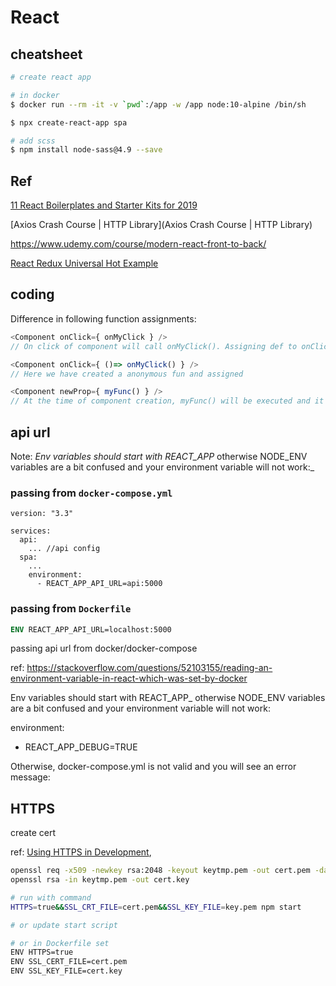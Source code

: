 # React

## cheatsheet
```bash
# create react app

# in docker
$ docker run --rm -it -v `pwd`:/app -w /app node:10-alpine /bin/sh

$ npx create-react-app spa

# add scss
$ npm install node-sass@4.9 --save
```

## Ref

[11 React Boilerplates and Starter Kits for 2019](https://blog.bitsrc.io/11-react-application-boilerplates-for-2019-b49a8226ea54)

[Axios Crash Course | HTTP Library](Axios Crash Course | HTTP Library)

https://www.udemy.com/course/modern-react-front-to-back/

[React Redux Universal Hot Example](https://github.com/erikras/react-redux-universal-hot-example)

## coding
Difference in following function assignments:
```javascript
<Component onClick={ onMyClick } />
// On click of component will call onMyClick(). Assigning def to onClick

<Component onClick={ ()=> onMyClick() } />
// Here we have created a anonymous fun and assigned

<Component newProp={ myFunc() } />
// At the time of component creation, myFunc() will be executed and it
```
## api url

Note: _Env variables should start with REACT_APP_ otherwise NODE_ENV variables are a bit confused and your environment variable will not work:_

### passing from `docker-compose.yml`
```docker-compose
version: "3.3"

services:
  api:
    ... //api config
  spa:
    ...
    environment:
      - REACT_APP_API_URL=api:5000
```

### passing from `Dockerfile`
```Dockerfile
ENV REACT_APP_API_URL=localhost:5000
```


passing api url from docker/docker-compose

ref: https://stackoverflow.com/questions/52103155/reading-an-environment-variable-in-react-which-was-set-by-docker

Env variables should start with REACT_APP_ otherwise NODE_ENV variables are a bit confused and your environment variable will not work:

environment:
  - REACT_APP_DEBUG=TRUE

Otherwise, docker-compose.yml is not valid and you will see an error message:

## HTTPS
create cert

ref: [Using HTTPS in Development](https://create-react-app.dev/docs/using-https-in-development/), 
```bash
openssl req -x509 -newkey rsa:2048 -keyout keytmp.pem -out cert.pem -days 365
openssl rsa -in keytmp.pem -out cert.key

# run with command
HTTPS=true&&SSL_CRT_FILE=cert.pem&&SSL_KEY_FILE=key.pem npm start

# or update start script

# or in Dockerfile set
ENV HTTPS=true
ENV SSL_CERT_FILE=cert.pem
ENV SSL_KEY_FILE=cert.key
```
